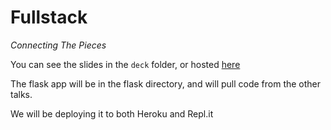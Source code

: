 # Fullstack  
_Connecting The Pieces_

You can see the slides in the `deck` folder, or hosted [here](https://hackathon-2022-fullstack-connecting-the-pieces.netlify.app/#0)

The flask app will be in the flask directory, and will pull code from the other talks.

We will be deploying it to both Heroku and Repl.it
